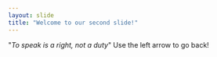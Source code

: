 ```yaml
---
layout: slide
title: "Welcome to our second slide!"
---
```

"*To speak is a right, not a duty*"
Use the left arrow to go back!
